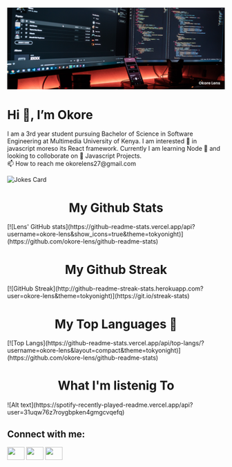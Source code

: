 ![](https://github.com/okore-lens/okore-lens/blob/main/banner.png)
<h1>Hi 👋, I’m Okore</h1>
<p> I am a 3rd year student pursuing Bachelor of Science in Software Engineering at Multimedia University of Kenya. I am interested 👀 in javascript moreso its React framework. Currently I am learning Node 🌱 and looking to colloborate on 💞️ Javascript Projects. <br/>
📫 How to reach me okorelens27@gmail.com
</P>

<img src="https://readme-jokes.vercel.app/api" alt="Jokes Card" />
<h1 align="center" > My Github Stats </h1>
<span>
[![Lens' GitHub stats](https://github-readme-stats.vercel.app/api?username=okore-lens&show_icons=true&theme=tokyonight)](https://github.com/okore-lens/github-readme-stats)
</span>


<h1 align="center"> My Github Streak </h1>
[![GitHub Streak](http://github-readme-streak-stats.herokuapp.com?user=okore-lens&theme=tokyonight)](https://git.io/streak-stats)
<h1 align="center"> My Top Languages 💞️</h1>
[![Top Langs](https://github-readme-stats.vercel.app/api/top-langs/?username=okore-lens&layout=compact&theme=tokyonight)](https://github.com/okore-lens/github-readme-stats)
<h1 align="center"> What I'm listenig To</h1>
![Alt text](https://spotify-recently-played-readme.vercel.app/api?user=31uqw76z7roygbpken4gmgcvqefq)


<h2 align="left">Connect with me:</h2>
<p align="left">
<a href="https://twitter.com/_okorelens" target="blank"><img align="center" src="https://cdn.jsdelivr.net/npm/simple-icons@3.0.1/icons/twitter.svg" alt="" height="30" width="40" /></a>
<a href="https://www.linkedin.com/in/lens-okore-054b15223/" target="blank"><img align="center" src="https://cdn.jsdelivr.net/npm/simple-icons@3.0.1/icons/linkedin.svg" alt="" height="30" width="40" /></a>
<a href="https://www.instagram.com/_.okore/" target="blank"><img align="center" src="https://cdn.jsdelivr.net/npm/simple-icons@3.0.1/icons/instagram.svg" alt="" height="30" width="40" /></a>

</p>


<!---
okore-lens/okore-lens is a ✨ special ✨ repository because its `README.md` (this file) appears on your GitHub profile.
You can click the Preview link to take a look at your changes.
--->


